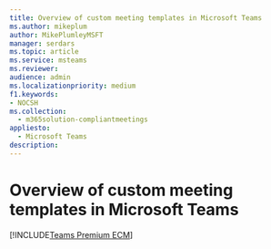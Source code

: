 ```yaml
---
title: Overview of custom meeting templates in Microsoft Teams
ms.author: mikeplum
author: MikePlumleyMSFT
manager: serdars
ms.topic: article
ms.service: msteams
ms.reviewer: 
audience: admin
ms.localizationpriority: medium
f1.keywords:
- NOCSH
ms.collection: 
  - m365solution-compliantmeetings
appliesto: 
  - Microsoft Teams
description: 
---
```


# Overview of custom meeting templates in Microsoft Teams

[!INCLUDE[Teams Premium ECM](includes/teams-premium-ecm.md)]




